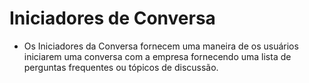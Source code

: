 # Iniciadores de Conversa
- Os Iniciadores da Conversa fornecem uma maneira de os usuários iniciarem uma conversa com a empresa fornecendo uma lista de perguntas frequentes ou tópicos de discussão.